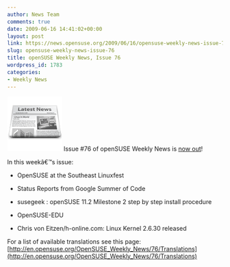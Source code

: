 ```yaml
---
author: News Team
comments: true
date: 2009-06-16 14:41:02+00:00
layout: post
link: https://news.opensuse.org/2009/06/16/opensuse-weekly-news-issue-76/
slug: opensuse-weekly-news-issue-76
title: openSUSE Weekly News, Issue 76
wordpress_id: 1783
categories:
- Weekly News
---
```


![news](/wp-content/uploads/2007/11/knewsticker.png) Issue #76 of openSUSE Weekly News is [now out](http://en.opensuse.org/OpenSUSE_Weekly_News/76)!  
  

In this weekâ€™s issue:
 

  *  OpenSUSE at the Southeast Linuxfest

  *  Status Reports from Google Summer of Code  

  *  susegeek : openSUSE 11.2 Milestone 2 step by step install procedure  

  *  OpenSUSE-EDU  

  *  Chris von Eitzen/h-online.com: Linux Kernel 2.6.30 released




For a list of available translations see this page:
[http://en.opensuse.org/OpenSUSE_Weekly_News/76/Translations](http://en.opensuse.org/OpenSUSE_Weekly_News/76/Translations)
